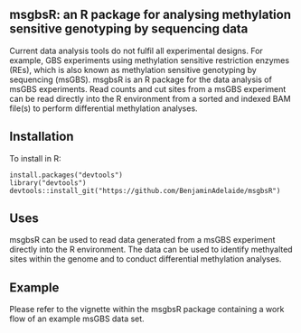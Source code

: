 ## msgbsR: an R package for analysing methylation sensitive genotyping by sequencing data  ###

Current data analysis tools do not fulfil all experimental designs. For example, GBS experiments using methylation sensitive restriction enzymes (REs), which is also known as methylation sensitive genotyping by sequencing (msGBS). msgbsR is an R package for the data analysis of msGBS experiments. Read counts and cut sites from a msGBS experiment can be read directly into the R environment from a sorted and indexed BAM file(s) to perform differential methylation analyses.

## Installation ##
To install in R:
```
install.packages("devtools")
library("devtools")
devtools::install_git("https://github.com/BenjaminAdelaide/msgbsR")
```

## Uses ##
msgbsR can be used to read data generated from a msGBS experiment directly into the R environment. The data can be used to identify methyalted sites within the genome and to conduct differential methylation analyses.

## Example ##
Please refer to the vignette within the msgbsR package containing a work flow of an example msGBS data set.
